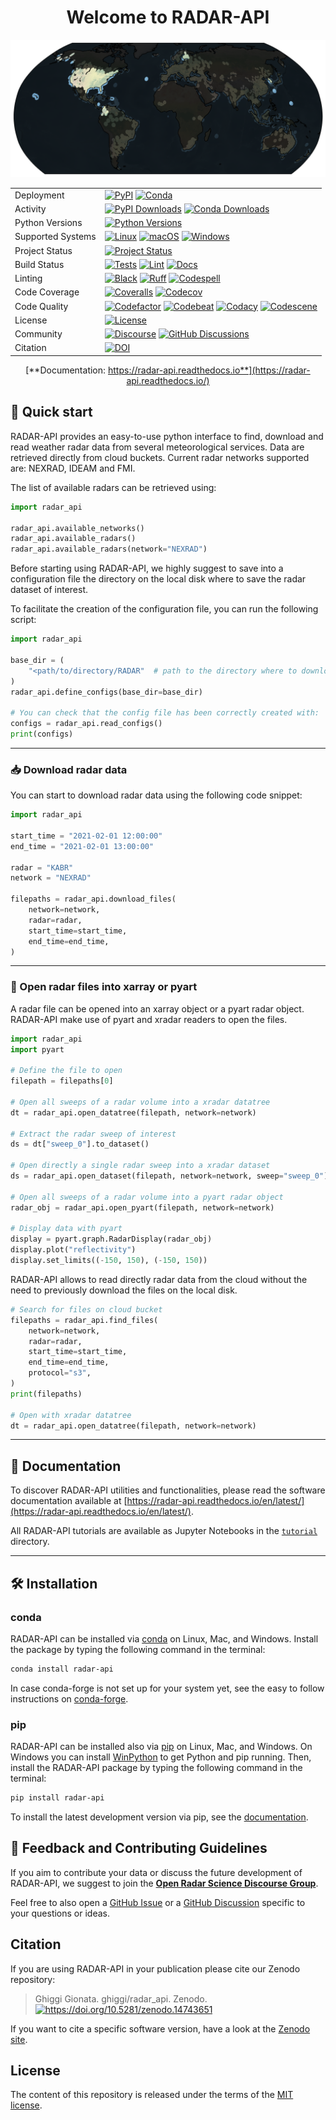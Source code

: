 <div align="center">

# Welcome to RADAR-API

![Radars currently accessible through RADAR-API](/docs/source/static/radar_api_coverage.png)

|                   |                                                                                                                                                                                                                                                                                                                                                                                                                                                                                                                                                                                                                                                                                               |
| ----------------- | --------------------------------------------------------------------------------------------------------------------------------------------------------------------------------------------------------------------------------------------------------------------------------------------------------------------------------------------------------------------------------------------------------------------------------------------------------------------------------------------------------------------------------------------------------------------------------------------------------------------------------------------------------------------------------------------- |
| Deployment        | [![PyPI](https://badge.fury.io/py/radar_api.svg?style=flat)](https://pypi.org/project/radar_api/) [![Conda](https://img.shields.io/conda/vn/conda-forge/radar-api.svg?logo=conda-forge&logoColor=white&style=flat)](https://anaconda.org/conda-forge/radar-api)                                                                                                                                                                                                                                                                                                                                                                                                                               |
| Activity          | [![PyPI Downloads](https://img.shields.io/pypi/dm/radar_api.svg?label=PyPI%20downloads&style=flat)](https://pypi.org/project/radar_api/) [![Conda Downloads](https://img.shields.io/conda/dn/conda-forge/radar-api.svg?label=Conda%20downloads&style=flat)](https://anaconda.org/conda-forge/radar-api)                                                                                                                                                                                                                                                                                                                                                                                       |
| Python Versions   | [![Python Versions](https://img.shields.io/badge/Python-3.10%20%203.11%20%203.12%20%203.13-blue?style=flat)](https://www.python.org/downloads/)                                                                                                                                                                                                                                                                                                                                                                                                                                                                                                                                               |
| Supported Systems | [![Linux](https://img.shields.io/github/actions/workflow/status/ghiggi/radar_api/.github/workflows/tests.yaml?label=Linux&style=flat)](https://github.com/ghiggi/radar_api/actions/workflows/tests.yaml) [![macOS](https://img.shields.io/github/actions/workflow/status/ghiggi/radar_api/.github/workflows/tests.yaml?label=macOS&style=flat)](https://github.com/ghiggi/radar_api/actions/workflows/tests.yaml) [![Windows](https://img.shields.io/github/actions/workflow/status/ghiggi/radar_api/.github/workflows/tests_windows.yaml?label=Windows&style=flat)](https://github.com/ghiggi/radar_api/actions/workflows/tests_windows.yaml)                                                |
| Project Status    | [![Project Status](https://www.repostatus.org/badges/latest/active.svg?style=flat)](https://www.repostatus.org/#active)                                                                                                                                                                                                                                                                                                                                                                                                                                                                                                                                                                       |
| Build Status      | [![Tests](https://github.com/ghiggi/radar_api/actions/workflows/tests.yaml/badge.svg?style=flat)](https://github.com/ghiggi/radar_api/actions/workflows/tests.yaml) [![Lint](https://github.com/ghiggi/radar_api/actions/workflows/lint.yaml/badge.svg?style=flat)](https://github.com/ghiggi/radar_api/actions/workflows/lint.yaml) [![Docs](https://readthedocs.org/projects/radar_api/badge/?version=latest&style=flat)](https://radar-api.readthedocs.io/en/latest/)                                                                                                                                                                                                                      |
| Linting           | [![Black](https://img.shields.io/badge/code%20style-black-000000.svg?style=flat)](https://github.com/psf/black) [![Ruff](https://img.shields.io/endpoint?url=https://raw.githubusercontent.com/astral-sh/ruff/main/assets/badge/v2.json&style=flat)](https://github.com/astral-sh/ruff) [![Codespell](https://img.shields.io/badge/Codespell-enabled-brightgreen?style=flat)](https://github.com/codespell-project/codespell)                                                                                                                                                                                                                                                                 |
| Code Coverage     | [![Coveralls](https://coveralls.io/repos/github/ghiggi/radar_api/badge.svg?branch=main&style=flat)](https://coveralls.io/github/ghiggi/radar_api?branch=main) [![Codecov](https://codecov.io/gh/ghiggi/radar_api/branch/main/graph/badge.svg?token=G7IESZ02CW?style=flat)](https://codecov.io/gh/ghiggi/radar_api)                                                                                                                                                                                                                                                                                                                                                                            |
| Code Quality      | [![Codefactor](https://www.codefactor.io/repository/github/ghiggi/radar_api/badge?style=flat)](https://www.codefactor.io/repository/github/ghiggi/radar_api) [![Codebeat](https://codebeat.co/badges/57498d71-f042-473f-bb8e-9b45e50572d8?style=flat)](https://codebeat.co/projects/github-com-ghiggi-radar_api-main) [![Codacy](https://app.codacy.com/project/badge/Grade/bee842cb10004ad8bb9288256f2fc8af?style=flat)](https://app.codacy.com/gh/ghiggi/radar_api/dashboard?utm_source=gh&utm_medium=referral&utm_content=&utm_campaign=Badge_grade) [![Codescene](https://codescene.io/projects/63299/status-badges/average-code-health?style=flat)](https://codescene.io/projects/63299) |
| License           | [![License](https://img.shields.io/github/license/ghiggi/radar_api?style=flat)](https://github.com/ghiggi/radar_api/blob/main/LICENSE)                                                                                                                                                                                                                                                                                                                                                                                                                                                                                                                                                        |
| Community         | [![Discourse](https://img.shields.io/badge/Slack-radar_api-green.svg?logo=slack&style=flat)](https://openradar.discourse.group/) [![GitHub Discussions](https://img.shields.io/badge/GitHub-Discussions-green?logo=github&style=flat)](https://github.com/ghiggi/radar_api/discussions)                                                                                                                                                                                                                                                                                                                                                                                                       |
| Citation          | [![DOI](https://zenodo.org/badge/922589509.svg?style=flat)](https://doi.org/10.5281/zenodo.14743651)                                                                                                                                                                                                                                                                                                                                                                                    </div>                                                                                                                                                                                                |

[**Documentation: https://radar-api.readthedocs.io**](https://radar-api.readthedocs.io/)

<div align="left">

## 🚀 Quick start

RADAR-API provides an easy-to-use python interface to find, download and
read weather radar data from several meteorological services.
Data are retrieved directly from cloud buckets.
Current radar networks supported are: NEXRAD, IDEAM and FMI.

The list of available radars can be retrieved using:

```python
import radar_api

radar_api.available_networks()
radar_api.available_radars()
radar_api.available_radars(network="NEXRAD")
```

Before starting using RADAR-API, we highly suggest to save into a configuration file
the directory on the local disk where to save the radar dataset of interest.

To facilitate the creation of the configuration file, you can run the following script:

```python
import radar_api

base_dir = (
    "<path/to/directory/RADAR"  # path to the directory where to download the data
)
radar_api.define_configs(base_dir=base_dir)

# You can check that the config file has been correctly created with:
configs = radar_api.read_configs()
print(configs)
```

______________________________________________________________________

### 📥 Download radar data

You can start to download radar data using the following code snippet:

```python
import radar_api

start_time = "2021-02-01 12:00:00"
end_time = "2021-02-01 13:00:00"

radar = "KABR"
network = "NEXRAD"

filepaths = radar_api.download_files(
    network=network,
    radar=radar,
    start_time=start_time,
    end_time=end_time,
)
```

______________________________________________________________________

### 💫 Open radar files into xarray or pyart

A radar file can be opened into an xarray object or a pyart radar object.
RADAR-API make use of pyart and xradar readers to open the files.

```python
import radar_api
import pyart

# Define the file to open
filepath = filepaths[0]

# Open all sweeps of a radar volume into a xradar datatree
dt = radar_api.open_datatree(filepath, network=network)

# Extract the radar sweep of interest
ds = dt["sweep_0"].to_dataset()

# Open directly a single radar sweep into a xradar dataset
ds = radar_api.open_dataset(filepath, network=network, sweep="sweep_0")

# Open all sweeps of a radar volume into a pyart radar object
radar_obj = radar_api.open_pyart(filepath, network=network)

# Display data with pyart
display = pyart.graph.RadarDisplay(radar_obj)
display.plot("reflectivity")
display.set_limits((-150, 150), (-150, 150))
```

RADAR-API allows to read directly radar data from the cloud without the
need to previously download the files on the local disk.

```python
# Search for files on cloud bucket
filepaths = radar_api.find_files(
    network=network,
    radar=radar,
    start_time=start_time,
    end_time=end_time,
    protocol="s3",
)
print(filepaths)

# Open with xradar datatree
dt = radar_api.open_datatree(filepath, network=network)
```

______________________________________________________________________

## 📖 Documentation

To discover RADAR-API utilities and functionalities,
please read the software documentation available at [https://radar-api.readthedocs.io/en/latest/](https://radar-api.readthedocs.io/en/latest/).

All RADAR-API tutorials are available as Jupyter Notebooks in the [`tutorial`](https://github.com/ghiggi/radar_api/tree/main/tutorials) directory.

______________________________________________________________________

## 🛠️ Installation

### conda

RADAR-API can be installed via [conda][conda_link] on Linux, Mac, and Windows.
Install the package by typing the following command in the terminal:

```bash
conda install radar-api
```

In case conda-forge is not set up for your system yet, see the easy to follow instructions on [conda-forge][conda_forge_link].

### pip

RADAR-API can be installed also via [pip][pip_link] on Linux, Mac, and Windows.
On Windows you can install [WinPython][winpy_link] to get Python and pip running.
Then, install the RADAR-API package by typing the following command in the terminal:

```bash
pip install radar-api
```

To install the latest development version via pip, see the [documentation][dev_install_link].

## 💭 Feedback and Contributing Guidelines

If you aim to contribute your data or discuss the future development of RADAR-API,
we suggest to join the [**Open Radar Science Discourse Group**](https://openradar.discourse.group/).

Feel free to also open a [GitHub Issue](https://github.com/ghiggi/radar_api/issues) or a [GitHub Discussion](https://github.com/ghiggi/radar_api/discussions) specific to your questions or ideas.

## Citation

If you are using RADAR-API in your publication please cite our Zenodo repository:

> Ghiggi Gionata. ghiggi/radar_api. Zenodo. [![<https://doi.org/10.5281/zenodo.14743651>](https://zenodo.org/badge/922589509.svg?style=flat)](https://doi.org/10.5281/zenodo.14743651)

If you want to cite a specific software version, have a look at the [Zenodo site](https://doi.org/10.5281/zenodo.14743651).

## License

The content of this repository is released under the terms of the [MIT license](LICENSE).

</div>

[conda_forge_link]: https://github.com/conda-forge/radar-api-feedstock#installing-radar-api
[conda_link]: https://docs.conda.io/en/latest/miniconda.html
[dev_install_link]: https://radar-api.readthedocs.io/en/latest/02_installation.html#installation-for-contributors
[pip_link]: https://pypi.org/project/radar-api
[winpy_link]: https://winpython.github.io/
